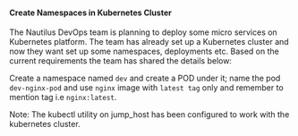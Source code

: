 #### Create Namespaces in Kubernetes Cluster

The Nautilus DevOps team is planning to deploy some micro services on Kubernetes platform. The team has already set up a Kubernetes cluster and now they want set up some namespaces, deployments etc. Based on the current requirements the team has shared the details below:

Create a namespace named `dev` and create a POD under it; name the pod `dev-nginx-pod` and use `nginx` image with `latest tag` only and remember to mention tag i.e `nginx:latest`.

Note: The kubectl utility on jump_host has been configured to work with the kubernetes cluster.

